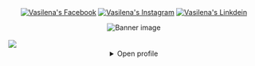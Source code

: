 

<!-- align="center">Hi 🐱, I'm Lena -->
<p align="center">
<a href="https://www.facebook.com/vasilena.yoneva" target="blank"><img align="center" alt="Vasilena's Facebook" width="22px" src="https://upload.wikimedia.org/wikipedia/commons/f/fb/Facebook_icon_2013.svg" /></a>
<a href="https://instagram.com/____vasilena____" target="blank"><img align="center" alt="Vasilena's Instagram" width="22px" src="https://upload.wikimedia.org/wikipedia/commons/thumb/a/a5/Instagram_icon.png/600px-Instagram_icon.png" /></a>
<a href="https://www.linkedin.com/in/vasilena-yoneva-94a475265/" target="blank"><img align="center" alt="Vasilena's Linkdein" width="22px" src="https://cdn3.iconfinder.com/data/icons/inficons/512/linkedin.png" /></a>
</p>

<div align='center' >
<img src="https://i.ibb.co/PYfjr7f/Make-your-README-2.png" alt="Banner image">
 </div>
<br>
<img src="https://user-images.githubusercontent.com/73097560/115834477-dbab4500-a447-11eb-908a-139a6edaec5c.gif">
<br>


<!-- <br>
<img src="https://user-images.githubusercontent.com/73097560/115834477-dbab4500-a447-11eb-908a-139a6edaec5c.gif">
<br> -->
<div align='center'>
 
<!--![Top of pokeball](https://i.ibb.co/cgyqdbk/top.jpg)-->
 <details>
 <summary>Open profile</summary>
<h3 align="center">Future Web Developer</h3>
<div align='center'>
<!-- <img align="center" alt="Coding" width="300" src="https://i.ibb.co/f9jmJpt/output-onlinegiftools.gif">
<br> -->
</div>
<br>
<div align='center'>

 🌱 Eco Living Enthusiast

 🎓 Master of Laws

 🐈 Mother of Cats
 <br>
 https://www.tiktok.com/@diego_and_denver?_t=8cmFO2LQeRm&_r=1

 🎮 I don't need to get a life. I'm a gamer I have lots of lives

 📫 How to reach me **vassito@abv.bg**

</div>
<h3 align="center">Familiar with:</h3>
<p align="center">
<code><img height="30" width="30" src="https://raw.githubusercontent.com/github/explore/80688e429a7d4ef2fca1e82350fe8e3517d3494d/topics/javascript/javascript.png"></code>
 <code><img height="30" width="30" src="https://cdn.jsdelivr.net/gh/devicons/devicon/icons/typescript/typescript-original.svg"></code>
<code><img height="34" width="34" src="https://img.icons8.com/color/48/000000/html-5.png"></code>
<code><img height="30" width="30" src="https://cdn.iconscout.com/icon/free/png-256/css-131-722685.png"></code>
<code><img height="30" width="30" src="https://www.vectorlogo.zone/logos/mochajs/mochajs-icon.svg"></code>
<code><img height="30" width="30" src="https://cdn.jsdelivr.net/gh/devicons/devicon/icons/nodejs/nodejs-original.svg"></code>
<code><img height="30" width="30" src="https://raw.githubusercontent.com/devicons/devicon/master/icons/express/express-original-wordmark.svg"></code>
<code><img height="30" width="30" src="https://raw.githubusercontent.com/devicons/devicon/master/icons/mongodb/mongodb-original-wordmark.svg"></code>
<code><img height="30" width="30" src="https://raw.githubusercontent.com/devicons/devicon/master/icons/mysql/mysql-original-wordmark.svg"></code>
<code><img height="30" width="30" src="https://raw.githubusercontent.com/devicons/devicon/master/icons/react/react-original-wordmark.svg"></code>
<code><img height="30" width="30" src="https://cdn.jsdelivr.net/gh/devicons/devicon/icons/nextjs/nextjs-original.svg"></code>
<code><img height="30" width="30" src="https://cdn.jsdelivr.net/gh/devicons/devicon/icons/materialui/materialui-original.svg"></code>
<code><img height="30" width="30" src="https://upload.wikimedia.org/wikipedia/commons/d/d5/Tailwind_CSS_Logo.svg"></code>

<br>

<h4 align="center">In the Making</h4>
<code><img height="30" width="30" src="https://angular.io/assets/images/logos/angular/angular.svg"></code>
<code><img height="30" width="30" src="https://upload.wikimedia.org/wikipedia/commons/a/af/Adobe_Photoshop_CC_icon.svg"></code>
<code><img height="30" width="30" src="https://upload.wikimedia.org/wikipedia/commons/f/fb/Adobe_Illustrator_CC_icon.svg"></code>
<code><img height="30" width="30" src="https://upload.wikimedia.org/wikipedia/commons/4/48/Adobe_InDesign_CC_icon.svg"></code>
<code><img height="30" width="30" src="https://upload.wikimedia.org/wikipedia/commons/c/cb/Adobe_After_Effects_CC_icon.svg"></code>
<code><img height="30" width="30" src="https://upload.wikimedia.org/wikipedia/commons/3/33/Figma-logo.svg"></code>

</p>

<br>

📜 Certificates

Programming Basics with C#: https://softuni.bg/certificates/details/64393/3763f7c9
<br>
Programming Fundamentals with JavaScript: https://softuni.bg/Certificates/Details/149668/bb5a0784
<br>
JS Advanced: https://softuni.bg/Certificates/Details/160027/6ea76804
<br>
JS Applications: https://softuni.bg/Certificates/Details/167725/b1a7a071
<br>
JS Back-End: https://softuni.bg/certificates/details/175210/c225fd62
<br>
HTML & CSS: https://softuni.bg/certificates/details/174720/6adad1fd
<br>
React: https://softuni.bg/certificates/details/197981/eeb3b0f0
<br>
Next.js: http://ude.my/UC-d79753d9-aa50-4ade-b547-2d2315040d2a
<br>
MySQL: https://softuni.bg/certificates/details/202787/84ce9dc8


🧝‍♀️ CV

https://drive.google.com/file/d/1yIZ4eJr51QuUs_ovQoKuN6Xux8sbsiXk/view?usp=sharing
<br>

 <div align='center'>
 
![](https://komarev.com/ghpvc/?username=Vasillena)

</div>
 
  </details>
 
 <!--![Bottom of pokeball](https://i.ibb.co/d7LhqFd/bottom.jpg) -->

</div>
<!-- <br>
<img src="https://user-images.githubusercontent.com/73097560/115834477-dbab4500-a447-11eb-908a-139a6edaec5c.gif">
<br> -->


<!--<div align='center'>
<a href="https://ibb.co/Lv5n7WQ"><img src="https://i.ibb.co/qx5kQf0/Work-Wallpaper-Wallpaper-Safari-copy.jpg" alt="Work-Wallpaper-Wallpaper-Safari-copy" border="0" width="1000"></a>
</div>-->

